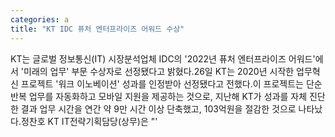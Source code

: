 ```yaml
---
categories: a
title: "KT IDC 퓨처 엔터프라이즈 어워드 수상"
---
```

KT는 글로벌 정보통신(IT) 시장분석업체 IDC의 &#39;2022년 퓨처 엔터프라이즈 어워드&#39;에서 &#39;미래의 업무&#39; 부문 수상자로 선정됐다고 밝혔다.26일 KT는 2020년 시작한 업무혁신 프로젝트 &#39;워크 이노베이션&#39; 성과를 인정받아 선정됐다고 전했다.이 프로젝트는 단순반복 업무를 자동화하고 모바일 지원을 제공하는 것으로, 지난해 KT가 성과를 자체 진단한 결과 업무 시간을 연간 약 9만 시간 이상 단축했고, 103억원을 절감한 것으로 나타났다.정찬호 KT IT전략기획담당(상무)은 "&#39;
